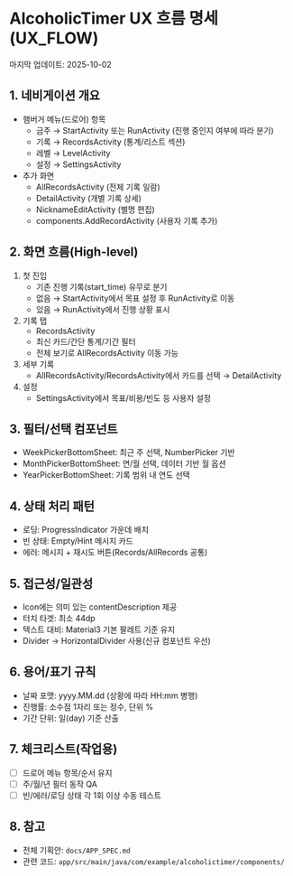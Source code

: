 # AlcoholicTimer UX 흐름 명세 (UX_FLOW)

마지막 업데이트: 2025-10-02

## 1. 네비게이션 개요
- 햄버거 메뉴(드로어) 항목
  - 금주 → StartActivity 또는 RunActivity (진행 중인지 여부에 따라 분기)
  - 기록 → RecordsActivity (통계/리스트 섹션)
  - 레벨 → LevelActivity
  - 설정 → SettingsActivity
- 추가 화면
  - AllRecordsActivity (전체 기록 일람)
  - DetailActivity (개별 기록 상세)
  - NicknameEditActivity (별명 편집)
  - components.AddRecordActivity (사용자 기록 추가)

## 2. 화면 흐름(High-level)
1) 첫 진입
   - 기존 진행 기록(start_time) 유무로 분기
   - 없음 → StartActivity에서 목표 설정 후 RunActivity로 이동
   - 있음 → RunActivity에서 진행 상황 표시
2) 기록 탭
   - RecordsActivity
   - 최신 카드/간단 통계/기간 필터
   - 전체 보기로 AllRecordsActivity 이동 가능
3) 세부 기록
   - AllRecordsActivity/RecordsActivity에서 카드를 선택 → DetailActivity
4) 설정
   - SettingsActivity에서 목표/비용/빈도 등 사용자 설정

## 3. 필터/선택 컴포넌트
- WeekPickerBottomSheet: 최근 주 선택, NumberPicker 기반
- MonthPickerBottomSheet: 연/월 선택, 데이터 기반 월 옵션
- YearPickerBottomSheet: 기록 범위 내 연도 선택

## 4. 상태 처리 패턴
- 로딩: ProgressIndicator 가운데 배치
- 빈 상태: Empty/Hint 메시지 카드
- 에러: 메시지 + 재시도 버튼(Records/AllRecords 공통)

## 5. 접근성/일관성
- Icon에는 의미 있는 contentDescription 제공
- 터치 타겟: 최소 44dp
- 텍스트 대비: Material3 기본 팔레트 기준 유지
- Divider → HorizontalDivider 사용(신규 컴포넌트 우선)

## 6. 용어/표기 규칙
- 날짜 포맷: yyyy.MM.dd (상황에 따라 HH:mm 병행)
- 진행률: 소수점 1자리 또는 정수, 단위 %
- 기간 단위: 일(day) 기준 산출

## 7. 체크리스트(작업용)
- [ ] 드로어 메뉴 항목/순서 유지
- [ ] 주/월/년 필터 동작 QA
- [ ] 빈/에러/로딩 상태 각 1회 이상 수동 테스트

## 8. 참고
- 전체 기획안: `docs/APP_SPEC.md`
- 관련 코드: `app/src/main/java/com/example/alcoholictimer/components/`

